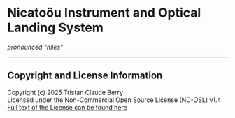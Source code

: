# Nicatoöu Instrument and Optical Landing System 
*pronounced "niles"*

---

## Copyright and License Information

Copyright (c) 2025 Tristan Claude Berry  
Licensed under the Non-Commercial Open Source License (NC-OSL) v1.4  
[Full text of the License can be found here](https://github.com/tristochief/NIoLS/blob/main/LICENSE.md)
